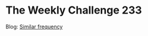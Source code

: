 # The Weekly Challenge 233

Blog: [Similar frequency](https://dev.to/simongreennet/similar-frequency-3i6b)
